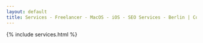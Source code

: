 ```yaml
---
layout: default
title: Services - Freelancer - MacOS - iOS - SEO Services - Berlin | Congruent Tech
---
```

{% include services.html %}